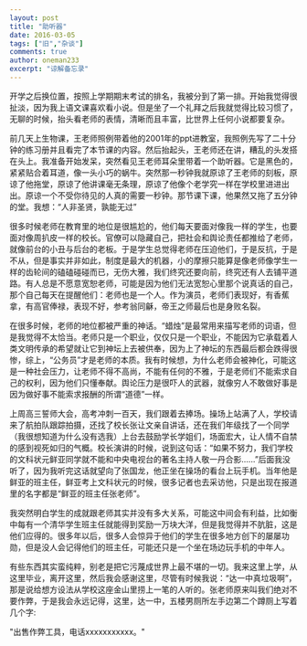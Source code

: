 ```yaml
---
layout: post
title: "助听器"
date: 2016-03-05
tags: ["旧","杂谈"]
comments: true
author: oneman233
excerpt: "谅解备忘录"
---
```


开学之后换位置，按照上学期期末考试的排名，我被分到了第一排。开始我觉得很扯淡，因为我上语文课喜欢看小说。但是坐了一个礼拜之后我就觉得比较习惯了，无聊的时候，抬头看老师的表情，清晰而且丰富，比世界上任何小说都要复杂。

前几天上生物课，王老师照例带着他的2001年的ppt进教室，我照例先写了二十分钟的练习册并且看完了本节课的内容。然后抬起头，王老师还在讲，糟乱的头发搭在头上。我准备开始发呆，突然看见王老师耳朵里带着一个助听器。它是黑色的，紧紧贴合着耳道，像一头小巧的蜗牛。突然那一秒钟我就原谅了王老师的刻板，原谅了他拖堂，原谅了他讲课毫无条理，原谅了他像个老学究一样在学校里进进出出。原谅一个不受你待见的人真的需要一秒钟。那节课下课，他果然又拖了五分钟的堂。我想：“人非圣贤，孰能无过”

很多时候老师在教育里的地位是很尴尬的，他们每天要面对像我一样的学生，也要面对像周扒皮一样的校长。官僚可以隐藏自己，把社会和舆论责任都推给了老师，就像前台的小丑与后台的老板。于是学生总觉得老师在压迫他们，于是反抗，于是不从，但是事实并非如此，制度是最大的机器，小的摩擦只能算是像老师像学生一样的齿轮间的磕磕碰碰而已，无伤大雅，我们终究还要向前，终究还有人去铺平道路。有人总是不愿意宽恕老师，可能是因为他们无法宽恕心里那个说真话的自己，那个自己每天在提醒他们：老师也是一个人。作为演员，老师们表现好，有香蕉拿，有高官俸禄，表现不好，参考翁同龢，帝王之师最后也是身败名裂。

在很多时候，老师的地位都被严重的神话。“蜡烛”是最常用来描写老师的词语，但是我觉得不太恰当。老师只是一个职业，仅仅只是一个职业，不能因为它承载着人类文明传承的希望就让它到神坛上去被供奉，因为上了神坛的东西最后都会跌得很惨，综上，“公务员”才是老师的本质。我有时候想，为什么老师会被神化，可能这是一种社会压力，让老师不得不高尚，不能有任何的不雅，于是老师们不能索求自己的权利，因为他们只懂奉献。舆论压力是很吓人的武器，就像穷人不敢做好事是因为做好事不能索求报酬的所谓“道德”一样。

上周高三誓师大会，高考冲刺一百天，我们跟着去捧场。操场上站满了人，学校请来了航拍队跟踪拍摄，还找了校长张让文亲自讲话，还在我们年级找了一个同学（我很想知道为什么没有选我）上台去鼓励学长学姐们，场面宏大，让人情不自禁的感到视死如归的气概。校长演讲的时候，说到这句话：“如果不努力，我们学校的文科状元鲜亚同学就不能和中央电视台的著名主持人敬一丹合影......”后面我没听了，因为我听完这话就望向了张国龙，他正坐在操场的看台上玩手机。当年他是鲜亚的班主任，鲜亚考上文科状元的时候，很多记者也去采访他，只是出现在报道里的名字都是“鲜亚的班主任张老师”。

我突然明白学生的成就跟老师其实并没有多大关系，可能这中间会有利益，比如衡中每有一个清华学生班主任就能得到奖励一万块大洋，但是我觉得并不肮脏，这是他们应得的。很多年以后，很多人会惊异于他们的学生在很多地方创下的屡屡功勋，但是没人会记得他们的班主任，可能还只是一个坐在场边玩手机的中年人。

有些东西其实蛮纯粹，别老是把它污蔑成世界上最不堪的一切。我来这里上学，从这里毕业，离开这里，然后我会感谢这里，尽管有时候我说：“达一中真垃圾啊”，那是说给想方设法从学校这座金山里捞上一笔的人听的。张老师原来叫我们绝对不要作弊，于是我会永远记得，这里，达一中，五楼男厕所左手边第二个蹲厕上写着几个字:

"出售作弊工具，电话xxxxxxxxxxx。"